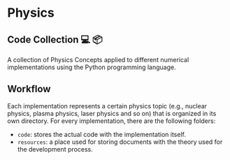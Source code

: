 # Physics
## Code Collection 💻 📦

A collection of Physics Concepts applied to different numerical implementations using the Python programming language.

## Workflow

Each implementation represents a certain physics topic (e.g., nuclear physics, plasma physics, laser physics and so on) that is organized in its own directory. For every implementation, there are the following folders:

* `code`: stores the actual code with the implementation itself.
* `resources`: a place used for storing documents with the theory used for the development process.